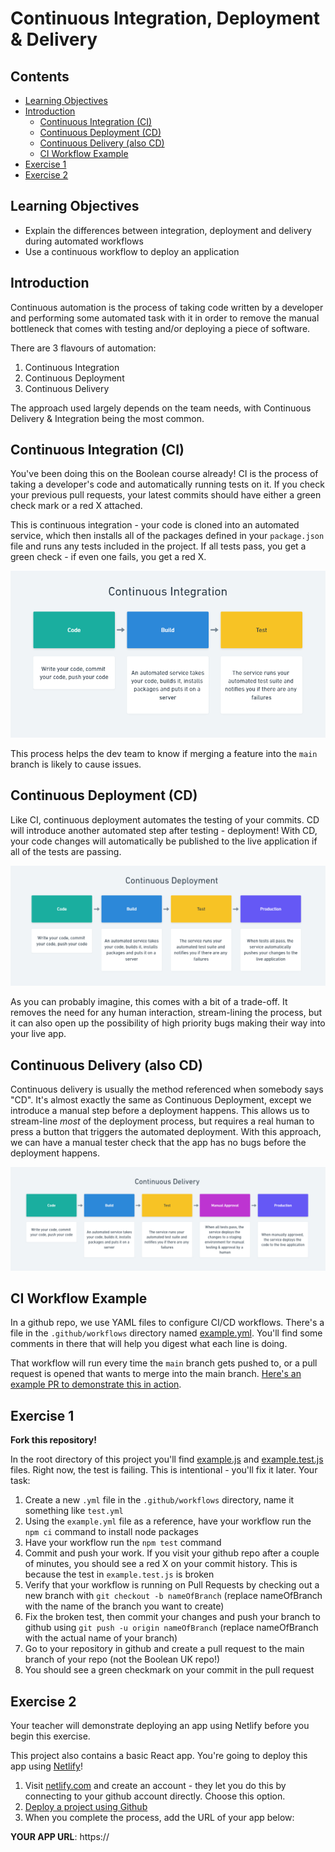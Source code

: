 # Continuous Integration, Deployment & Delivery

## Contents
- [Learning Objectives](#learning-objectives)
- [Introduction](#introduction)
    - [Continuous Integration (CI)](#continuous-integration-ci)
    - [Continuous Deployment (CD)](#continuous-deployment-cd)
    - [Continuous Delivery (also CD)](#continuous-delivery-also-cd)
    - [CI Workflow Example](#ci-workflow-example)
- [Exercise 1](#exercise-1)
- [Exercise 2](#exercise-2)

## Learning Objectives

- Explain the differences between integration, deployment and delivery during automated workflows
- Use a continuous workflow to deploy an application

## Introduction

Continuous automation is the process of taking code written by a developer and performing some automated task with it in order to remove the manual bottleneck that comes with testing and/or deploying a piece of software.

There are 3 flavours of automation:

1. Continuous Integration
2. Continuous Deployment
3. Continuous Delivery

The approach used largely depends on the team needs, with Continuous Delivery & Integration being the most common.

## Continuous Integration (CI)

You've been doing this on the Boolean course already! CI is the process of taking a developer's code and automatically running tests on it. If you check your previous pull requests, your latest commits should have either a green check mark or a red X attached.

This is continuous integration - your code is cloned into an automated service, which then installs all of the packages defined in your `package.json` file and runs any tests included in the project. If all tests pass, you get a green check - if even one fails, you get a red X.

![](./_assets/continuous-integration.PNG)

This process helps the dev team to know if merging a feature into the `main` branch is likely to cause issues.

## Continuous Deployment (CD)

Like CI, continuous deployment automates the testing of your commits. CD will introduce another automated step after testing - deployment! With CD, your code changes will automatically be published to the live application if all of the tests are passing.

![](./_assets/continuous-deployment.PNG)

As you can probably imagine, this comes with a bit of a trade-off. It removes the need for any human interaction, stream-lining the process, but it can also open up the possibility of high priority bugs making their way into your live app.

## Continuous Delivery (also CD)

Continuous delivery is usually the method referenced when somebody says "CD". It's almost exactly the same as Continuous Deployment, except we introduce a manual step before a deployment happens. This allows us to stream-line _most_ of the deployment process, but requires a real human to press a button that triggers the automated deployment. With this approach, we can have a manual tester check that the app has no bugs before the deployment happens.

![](./_assets/continuous-delivery.PNG)

## CI Workflow Example

In a github repo, we use YAML files to configure CI/CD workflows. There's a file in the `.github/workflows` directory named [example.yml](./.github/workflows/example.yml). You'll find some comments in there that will help you digest what each line is doing.

That workflow will run every time the `main` branch gets pushed to, or a pull request is opened that wants to merge into the main branch. [Here's an example PR to demonstrate this in action](https://github.com/boolean-uk/continuous-automation/pull/1).

## Exercise 1

**Fork this repository!**

In the root directory of this project you'll find [example.js](./example.js) and [example.test.js](./example.test.js) files. Right now, the test is failing. This is intentional - you'll fix it later. Your task:

1. Create a new `.yml` file in the `.github/workflows` directory, name it something like `test.yml`
2. Using the `example.yml` file as a reference, have your workflow run the `npm ci` command to install node packages
3. Have your workflow run the `npm test` command
4. Commit and push your work. If you visit your github repo after a couple of minutes, you should see a red X on your commit history. This is because the test in `example.test.js` is broken
5. Verify that your workflow is running on Pull Requests by checking out a new branch with `git checkout -b nameOfBranch` (replace nameOfBranch with the name of the branch you want to create)
6. Fix the broken test, then commit your changes and push your branch to github using `git push -u origin nameOfBranch` (replace nameOfBranch with the actual name of your branch)
7. Go to your repository in github and create a pull request to the main branch of your repo (not the Boolean UK repo!)
8. You should see a green checkmark on your commit in the pull request

## Exercise 2

Your teacher will demonstrate deploying an app using Netlify before you begin this exercise.

This project also contains a basic React app. You're going to deploy this app using [Netlify](https://www.netlify.com/)!

1. Visit [netlify.com](https://www.netlify.com/) and create an account - they let you do this by connecting to your github account directly. Choose this option.
2. [Deploy a project using Github](https://app.netlify.com/start)
3. When you complete the process, add the URL of your app below:

**YOUR APP URL**: https://
